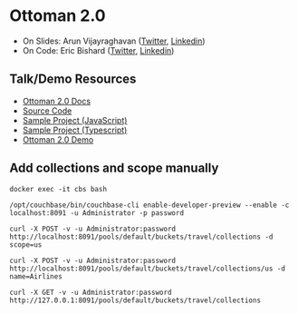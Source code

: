 # Ottoman 2.0

- On Slides: Arun Vijayraghavan ([Twitter](https://twitter.com/vijayragahvan), [Linkedin](https://www.linkedin.com/in/avijayraghavan))
- On Code: Eric Bishard ([Twitter](https://twitter.com/httpjunkie), [Linkedin](https://www.linkedin.com/in/eric-b))

## Talk/Demo Resources

- [Ottoman 2.0 Docs](https://ottomanjs.com)
- [Source Code](https://github.com/couchbaselabs/node-ottoman)
- [Sample Project (JavaScript)](https://github.com/couchbaselabs/try-ottoman)
- [Sample Project (Typescript)](https://github.com/couchbaselabs/try-ottoman-ts)
- [Ottoman 2.0 Demo](https://github.com/httpjunkie/ottoman-demo)

## Add collections and scope manually

    docker exec -it cbs bash

    /opt/couchbase/bin/couchbase-cli enable-developer-preview --enable -c localhost:8091 -u Administrator -p password

    curl -X POST -v -u Administrator:password http://localhost:8091/pools/default/buckets/travel/collections -d scope=us

    curl -X POST -v -u Administrator:password http://localhost:8091/pools/default/buckets/travel/collections/us -d name=Airlines
    
    curl -X GET -v -u Administrator:password http://127.0.0.1:8091/pools/default/buckets/travel/collections
